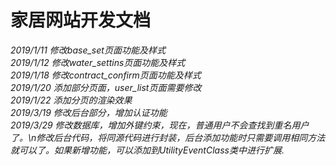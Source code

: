 # 家居网站开发文档
*2019/1/11 修改base_set页面功能及样式*  
*2019/1/12 修改water_settins页面功能及样式*  
*2019/1/18 修改contract_confirm页面功能及样式*  
*2019/1/20 添加部分页面，user_list页面需要修改*  
*2019/1/22 添加分页的渲染效果*  
*2019/3/19 修改后台部分，增加认证功能*  
*2019/3/29 修改数据库，增加外键约束，现在，普通用户不会查找到重名用户了。\n修改后台代码，将同源代码进行封装，后台添加功能时只需要调用相同方法就可以了。如果新增功能，可以添加到UtilityEventClass类中进行扩展.*  


